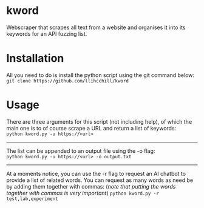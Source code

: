 # kword
Webscraper that scrapes all text from a website and organises it into its keywords for an API fuzzing list.

# Installation
All you need to do is install the python script using the git command below:  
`git clone https://github.com/llihcchill/kword`

# Usage
There are three arguments for this script (not including help), of which the main one is to of course scrape a URL and return a list of keywords:  
`python kword.py -u https://<url>`

---

The list can be appended to an output file using the -o flag:  
`python kword.py -u https://<url> -o output.txt`

---

At a moments notice, you can use the -r flag to request an AI chatbot to provide a list of related words. You can request as many words as need be by adding them together with commas:
(*note that putting the words together with commas is very important*)
`python kword.py -r test,lab,experiment`
